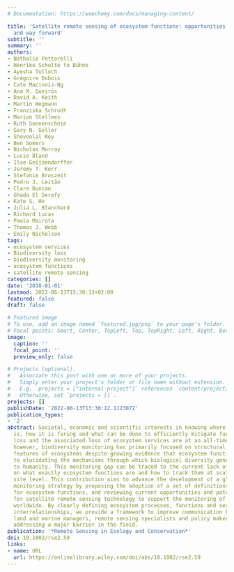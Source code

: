 ```yaml
---
# Documentation: https://wowchemy.com/docs/managing-content/

title: 'Satellite remote sensing of ecosystem functions: opportunities, challenges
  and way forward'
subtitle: ''
summary: ''
authors:
- Nathalie Pettorelli
- Henrike Schulte to Bühne
- Ayesha Tulloch
- Grégoire Dubois
- Cate Macinnis-Ng
- Ana M. Queirós
- David A. Keith
- Martin Wegmann
- Franziska Schrodt
- Marion Stellmes
- Ruth Sonnenschein
- Gary N. Geller
- Shovonlal Roy
- Ben Somers
- Nicholas Murray
- Lucie Bland
- Ilse Geijzendorffer
- Jeremy T. Kerr
- Stefanie Broszeit
- Pedro J. Leitão
- Clare Duncan
- Ghada El Serafy
- Kate S. He
- Julia L. Blanchard
- Richard Lucas
- Paola Mairota
- Thomas J. Webb
- Emily Nicholson
tags:
- ecosystem services
- Biodiversity loss
- biodiversity monitoring
- ecosystem functions
- satellite remote sensing
categories: []
date: '2018-01-01'
lastmod: 2022-06-13T15:30:13+02:00
featured: false
draft: false

# Featured image
# To use, add an image named `featured.jpg/png` to your page's folder.
# Focal points: Smart, Center, TopLeft, Top, TopRight, Left, Right, BottomLeft, Bottom, BottomRight.
image:
  caption: ''
  focal_point: ''
  preview_only: false

# Projects (optional).
#   Associate this post with one or more of your projects.
#   Simply enter your project's folder or file name without extension.
#   E.g. `projects = ["internal-project"]` references `content/project/deep-learning/index.md`.
#   Otherwise, set `projects = []`.
projects: []
publishDate: '2022-06-13T13:30:12.112307Z'
publication_types:
- '2'
abstract: Societal, economic and scientific interests in knowing where biodiversity
  is, how it is faring and what can be done to efficiently mitigate further biodiversity
  loss and the associated loss of ecosystem services are at an all-time high. So far,
  however, biodiversity monitoring has primarily focused on structural and compositional
  features of ecosystems despite growing evidence that ecosystem functions are key
  to elucidating the mechanisms through which biological diversity generates services
  to humanity. This monitoring gap can be traced to the current lack of consensus
  on what exactly ecosystem functions are and how to track them at scales beyond the
  site level. This contribution aims to advance the development of a global biodiversity
  monitoring strategy by proposing the adoption of a set of definitions and a typology
  for ecosystem functions, and reviewing current opportunities and potential limitations
  for satellite remote sensing technology to support the monitoring of ecosystem functions
  worldwide. By clearly defining ecosystem processes, functions and services and their
  interrelationships, we provide a framework to improve communication between ecologists,
  land and marine managers, remote sensing specialists and policy makers, thereby
  addressing a major barrier in the field.
publication: '*Remote Sensing in Ecology and Conservation*'
doi: 10.1002/rse2.59
links:
- name: URL
  url: https://onlinelibrary.wiley.com/doi/abs/10.1002/rse2.59
---
```

